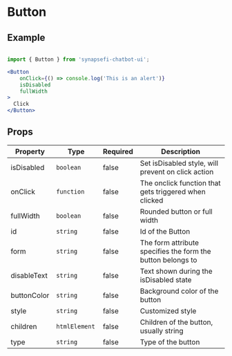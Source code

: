 # Button

## Example

```jsx

import { Button } from 'synapsefi-chatbot-ui';

<Button 
	onClick={() => console.log('This is an alert')}
	isDisabled
	fullWidth
>
  Click
</Button>

```
## Props
Property | Type | Required | Description
--- | --- | --- | ---
isDisabled | `boolean` |false | Set isDisabled style, will prevent on click action
onClick	| `function` | false | The onclick function that gets triggered when clicked
fullWidth | `boolean` | false | Rounded button or full width
id | `string` | false | Id of the Button
form | `string` | false | The form attribute specifies the form the button belongs to
disableText | `string` | false | Text shown during the isDisabled state
buttonColor | `string` | false | Background color of the button
style | `string` | false | Customized style
children | `htmlElement	` | false | Children of the button, usually string
type | `string` | false | Type of the button





